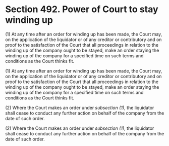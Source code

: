# Section 492. Power of Court to stay winding up

\(1\) At any time after an order for winding up has been made, the Court may, on the application of the liquidator or of any creditor or contributory and on proof to the satisfaction of the Court that all proceedings in relation to the winding up of the company ought to be stayed, make an order staying the winding up of the company for a specified time on such terms and conditions as the Court thinks fit.

\(1\) At any time after an order for winding up has been made, the Court may, on the application of the liquidator or of any creditor or contributory and on proof to the satisfaction of the Court that all proceedings in relation to the winding up of the company ought to be stayed, make an order staying the winding up of the company for a specified time on such terms and conditions as the Court thinks fit.

\(2\) Where the Court makes an order under _subsection \(1\)_, the liquidator shall cease to conduct any further action on behalf of the company from the date of such order.

\(2\) Where the Court makes an order under _subsection \(1\)_, the liquidator shall cease to conduct any further action on behalf of the company from the date of such order.

